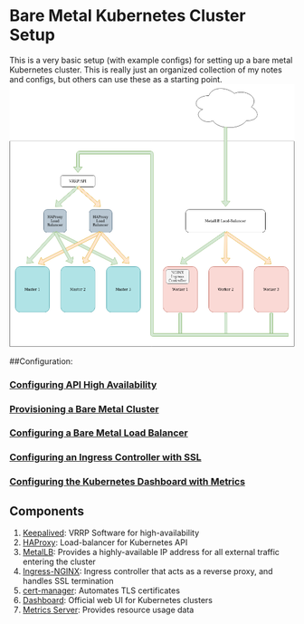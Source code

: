 # Bare Metal Kubernetes Cluster Setup

This is a very basic setup (with example configs) for setting up a bare metal Kubernetes cluster. This is really just an organized collection of my notes and configs, but others can use these as a starting point. 
![alt text](src/Bare-Metal-Kube.png)

##Configuration:
### [Configuring API High Availability](HA-API)
### [Provisioning a Bare Metal Cluster](Bare-Metal-Provision)
### [Configuring a Bare Metal Load Balancer](MetalLB)
### [Configuring an Ingress Controller with SSL](NGINX-ingress)
### [Configuring the Kubernetes Dashboard with Metrics](Dashboard)

## Components
1. [Keepalived](https://www.keepalived.org/): VRRP Software for high-availability
2. [HAProxy](https://www.haproxy.org/): Load-balancer for Kubernetes API
3. [MetalLB](https://metallb.universe.tf/): Provides a highly-available IP address for all external traffic entering the cluster
4. [Ingress-NGINX](https://kubernetes.github.io/ingress-nginx/): Ingress controller that acts as a reverse proxy, and handles SSL termination
5. [cert-manager](https://cert-manager.io/): Automates TLS certificates
6. [Dashboard](https://github.com/kubernetes/dashboard): Official web UI for Kubernetes clusters
7. [Metrics Server](https://github.com/kubernetes-sigs/metrics-server): Provides resource usage data


